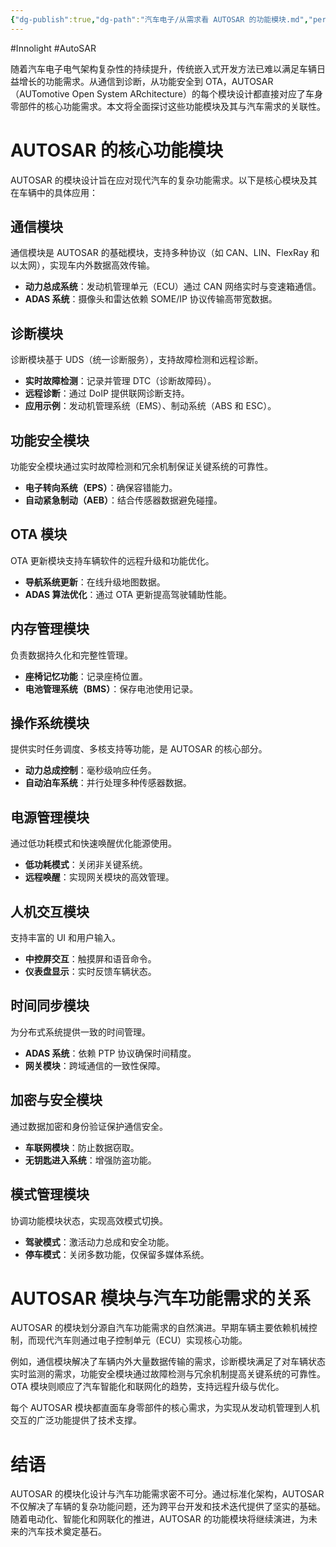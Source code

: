 ```yaml
---
{"dg-publish":true,"dg-path":"汽车电子/从需求看 AUTOSAR 的功能模块.md","permalink":"/汽车电子/从需求看 AUTOSAR 的功能模块/","created":"2025-04-11T15:52:12.392+08:00","updated":"2025-04-11T16:02:41.611+08:00"}
---
```


#Innolight #AutoSAR 

随着汽车电子电气架构复杂性的持续提升，传统嵌入式开发方法已难以满足车辆日益增长的功能需求。从通信到诊断，从功能安全到 OTA，AUTOSAR（AUTomotive Open System ARchitecture）的每个模块设计都直接对应了车身零部件的核心功能需求。本文将全面探讨这些功能模块及其与汽车需求的关联性。

# AUTOSAR 的核心功能模块

AUTOSAR 的模块设计旨在应对现代汽车的复杂功能需求。以下是核心模块及其在车辆中的具体应用：

## 通信模块

通信模块是 AUTOSAR 的基础模块，支持多种协议（如 CAN、LIN、FlexRay 和以太网），实现车内外数据高效传输。

- **动力总成系统**：发动机管理单元（ECU）通过 CAN 网络实时与变速箱通信。
- **ADAS 系统**：摄像头和雷达依赖 SOME/IP 协议传输高带宽数据。

## 诊断模块

诊断模块基于 UDS（统一诊断服务），支持故障检测和远程诊断。

- **实时故障检测**：记录并管理 DTC（诊断故障码）。
- **远程诊断**：通过 DoIP 提供联网诊断支持。
- **应用示例**：发动机管理系统（EMS）、制动系统（ABS 和 ESC）。

## 功能安全模块

功能安全模块通过实时故障检测和冗余机制保证关键系统的可靠性。

- **电子转向系统（EPS）**：确保容错能力。
- **自动紧急制动（AEB）**：结合传感器数据避免碰撞。

## OTA 模块

OTA 更新模块支持车辆软件的远程升级和功能优化。

- **导航系统更新**：在线升级地图数据。
- **ADAS 算法优化**：通过 OTA 更新提高驾驶辅助性能。

## 内存管理模块

负责数据持久化和完整性管理。

- **座椅记忆功能**：记录座椅位置。
- **电池管理系统（BMS）**：保存电池使用记录。

## 操作系统模块

提供实时任务调度、多核支持等功能，是 AUTOSAR 的核心部分。

- **动力总成控制**：毫秒级响应任务。
- **自动泊车系统**：并行处理多种传感器数据。

## 电源管理模块

通过低功耗模式和快速唤醒优化能源使用。

- **低功耗模式**：关闭非关键系统。
- **远程唤醒**：实现网关模块的高效管理。

## 人机交互模块

支持丰富的 UI 和用户输入。

- **中控屏交互**：触摸屏和语音命令。
- **仪表盘显示**：实时反馈车辆状态。

## 时间同步模块

为分布式系统提供一致的时间管理。

- **ADAS 系统**：依赖 PTP 协议确保时间精度。
- **网关模块**：跨域通信的一致性保障。

## 加密与安全模块

通过数据加密和身份验证保护通信安全。

- **车联网模块**：防止数据窃取。
- **无钥匙进入系统**：增强防盗功能。

## 模式管理模块

协调功能模块状态，实现高效模式切换。

- **驾驶模式**：激活动力总成和安全功能。
- **停车模式**：关闭多数功能，仅保留多媒体系统。

# AUTOSAR 模块与汽车功能需求的关系

AUTOSAR 的模块划分源自汽车功能需求的自然演进。早期车辆主要依赖机械控制，而现代汽车则通过电子控制单元（ECU）实现核心功能。

例如，通信模块解决了车辆内外大量数据传输的需求，诊断模块满足了对车辆状态实时监测的需求，功能安全模块通过故障检测与冗余机制提高关键系统的可靠性。OTA 模块则顺应了汽车智能化和联网化的趋势，支持远程升级与优化。

每个 AUTOSAR 模块都直面车身零部件的核心需求，为实现从发动机管理到人机交互的广泛功能提供了技术支撑。

# 结语

AUTOSAR 的模块化设计与汽车功能需求密不可分。通过标准化架构，AUTOSAR 不仅解决了车辆的复杂功能问题，还为跨平台开发和技术迭代提供了坚实的基础。随着电动化、智能化和网联化的推进，AUTOSAR 的功能模块将继续演进，为未来的汽车技术奠定基石。